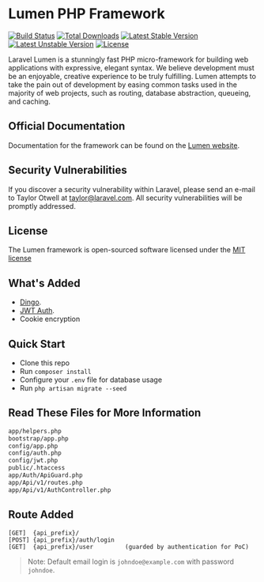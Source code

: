 # Lumen PHP Framework

[![Build Status](https://travis-ci.org/laravel/lumen-framework.svg)](https://travis-ci.org/laravel/lumen-framework)
[![Total Downloads](https://poser.pugx.org/laravel/lumen-framework/d/total.svg)](https://packagist.org/packages/laravel/lumen-framework)
[![Latest Stable Version](https://poser.pugx.org/laravel/lumen-framework/v/stable.svg)](https://packagist.org/packages/laravel/lumen-framework)
[![Latest Unstable Version](https://poser.pugx.org/laravel/lumen-framework/v/unstable.svg)](https://packagist.org/packages/laravel/lumen-framework)
[![License](https://poser.pugx.org/laravel/lumen-framework/license.svg)](https://packagist.org/packages/laravel/lumen-framework)

Laravel Lumen is a stunningly fast PHP micro-framework for building web applications with expressive, elegant syntax. We believe development must be an enjoyable, creative experience to be truly fulfilling. Lumen attempts to take the pain out of development by easing common tasks used in the majority of web projects, such as routing, database abstraction, queueing, and caching.

## Official Documentation

Documentation for the framework can be found on the [Lumen website](http://lumen.laravel.com/docs).

## Security Vulnerabilities

If you discover a security vulnerability within Laravel, please send an e-mail to Taylor Otwell at taylor@laravel.com. All security vulnerabilities will be promptly addressed.

## License

The Lumen framework is open-sourced software licensed under the [MIT license](http://opensource.org/licenses/MIT)

## What's Added
- [Dingo](https://github.com/dingo/api).
- [JWT Auth](https://github.com/tymondesigns/jwt-auth).
- Cookie encryption

## Quick Start

- Clone this repo
- Run `composer install`
- Configure your `.env` file for database usage
- Run `php artisan migrate --seed`

## Read These Files for More Information

```sh
app/helpers.php
bootstrap/app.php
config/app.php
config/auth.php
config/jwt.php
public/.htaccess
app/Auth/ApiGuard.php
app/Api/v1/routes.php
app/Api/v1/AuthController.php
```

## Route Added

    [GET]  {api_prefix}/
    [POST] {api_prefix}/auth/login
    [GET]  {api_prefix}/user         (guarded by authentication for PoC)

> Note: Default email login is `johndoe@example.com` with password `johndoe`.
